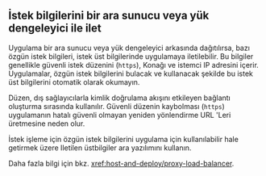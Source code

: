 ## <a name="forward-request-information-with-a-proxy-or-load-balancer"></a>İstek bilgilerini bir ara sunucu veya yük dengeleyici ile ilet

Uygulama bir ara sunucu veya yük dengeleyici arkasında dağıtılırsa, bazı özgün istek bilgileri, istek üst bilgilerinde uygulamaya iletilebilir. Bu bilgiler genellikle güvenli istek düzenini (`https`), Konağı ve istemci IP adresini içerir. Uygulamalar, özgün istek bilgilerini bulacak ve kullanacak şekilde bu istek üst bilgilerini otomatik olarak okumayın.

Düzen, dış sağlayıcılarla kimlik doğrulama akışını etkileyen bağlantı oluşturma sırasında kullanılır. Güvenli düzenin kaybolması (`https`) uygulamanın hatalı güvenli olmayan yeniden yönlendirme URL 'Leri üretmesine neden olur.

İstek işleme için özgün istek bilgilerini uygulama için kullanılabilir hale getirmek üzere Iletilen üstbilgiler ara yazılımını kullanın.

Daha fazla bilgi için bkz. <xref:host-and-deploy/proxy-load-balancer>.
